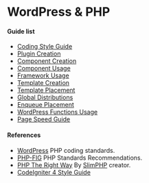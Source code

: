 WordPress & PHP
===

#### Guide list

 * [Coding Style Guide](https://github.com/contactjavas/Coding-Standards/tree/master/wp/coding-style-guide/)
 * [Plugin Creation](https://github.com/contactjavas/Coding-Standards/tree/master/wp/plugin-creation/)
 * [Component Creation](https://github.com/contactjavas/Coding-Standards/tree/master/wp/component-creation/)
 * [Component Usage](https://github.com/contactjavas/Coding-Standards/tree/master/wp/component-usage/)
 * [Framework Usage](https://github.com/contactjavas/Coding-Standards/tree/master/wp/framework-usage/)
 * [Template Creation](https://github.com/contactjavas/Coding-Standards/tree/master/wp/template-creation/)
 * [Template Placement](https://github.com/contactjavas/Coding-Standards/tree/master/wp/template-placement/)
 * [Global Distributions](https://github.com/contactjavas/Coding-Standards/tree/master/wp/global-distributions/)
 * [Enqueue Placement](https://github.com/contactjavas/Coding-Standards/tree/master/wp/enqueue-placement/)
 * [WordPress Functions Usage](https://github.com/contactjavas/Coding-Standards/tree/master/wp/wordpress-functions-usage)
 * [Page Speed Guide](https://github.com/contactjavas/Coding-Standards/tree/master/wp/page-speed-guide/)

#### References

 * [WordPress](https://make.wordpress.org/core/handbook/best-practices/coding-standards/php/) PHP coding standards.
 * [PHP-FIG](http://www.php-fig.org/psr/) PHP Standards Recommendations.
 * [PHP The Right Way](http://www.phptherightway.com/) By [SlimPHP](https://www.slimframework.com/) creator.
 * [CodeIgniter 4 Style Guide](https://bcit-ci.github.io/CodeIgniter4/contributing/styleguide.html)
